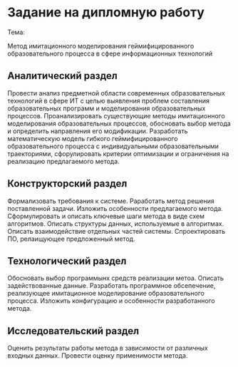 # Задание на дипломную работу

Тема: 

Метод имитационного моделирования геймифицированного образовательного процесса в сфере информационных технологий

## Аналитический раздел

Провести анализ предметной области современных образовательных технологий в сфере ИТ с целью выявления проблем составления образовательных программ и моделирования образовательных процессов. Проанализировать существующие методы имитационного моделирования образовательных процессов, обосновать выбор метода и определить направления его модификации. Разработать математическую модель гибкого геймифицированного образовательного процесса с индивидуальными образовательными траекториями, сфорулировать критерии оптимизации и ограничения на реализацию предлагаемого метода.

## Конструкторский раздел

Формализовать требования к системе. Раработать метод решения поставленной задачи. Изложить особенности предлагаемого метода. Сформулировать и описать ключевые шаги метода в виде схем алгоритмов. Описать структуры данных, используемые в алгоритмах. Описать взаимодействие отдельных частей системы. Спроектировать ПО, релаищующее предложенный метод.

## Технологический раздел 

Обосновать выбор программынх средств реализации метоа. Описать задействованные данные. 
Разработать программное обсепечение, реализующее имитационное моделирование образовательного процесса.
Изложить конфигурацию и особенности разработанного метода. 


## Исследовательский раздел
Оценить результаты работы метода в зависимости от различных входных данных. Провести оценку применимости метода.

